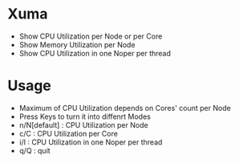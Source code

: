 # Xuma
- Show CPU Utilization per Node or per Core
- Show Memory Utilization per Node
- Show CPU Utilization in one Noper per thread

# Usage
- Maximum of CPU Utilization depends on Cores' count per Node
- Press Keys to turn it into diffenrt Modes
- n/N[default]	: CPU Utilization per Node
- c/C		: CPU Utilization per Core
- i/I		: CPU Utilization in one Noper per thread
- q/Q		: quit
